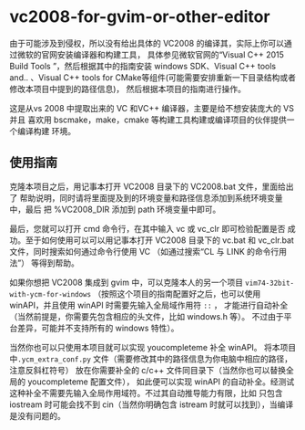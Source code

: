 # vc2008-for-gvim-or-other-editor

由于可能涉及到侵权，所以没有给出具体的 VC2008 的编译其，实际上你可以通过微软的官网安装编译器和构建工具，
具体参见微软官网的“Visual C++ 2015 Build Tools ”，然后根据其中的指南安装 windows SDK、Visual C++ tools and..
 、Visual C++ tools for CMake等组件(可能需要安排重新一下目录结构或者修改本项目中提到的路径信息)，
然后根据本项目的指南进行操作。

这是从vs 2008 中提取出来的 VC 和VC++ 编译器，主要是给不想安装庞大的 VS 并且
喜欢用 bscmake，make，cmake 等构建工具构建或编译项目的伙伴提供一个编译构建
环境。

## 使用指南

克隆本项目之后，用记事本打开 VC2008 目录下的 VC2008.bat 文件，里面给出了
帮助说明，同时请将里面提及到的环境变量和路径信息添加到系统环境变量中，最后
把 %VC2008_DIR 添加到 path 环境变量中即可。

最后，您就可以打开 cmd 命令行，在其中输入 vc 或 vc_clr 即可检验配置是否
成功。至于如何使用可以可以用记事本打开 VC2008 目录下的 vc.bat 和 vc_clr.bat 
文件，同时搜索如何通过命令行使用 VC （如通过搜索“CL 与 LINK 的命令行用法”）
等得到帮助。

如果你想把 VC2008 集成到 gvim 中，可以克隆本人的另一个项目 ```vim74-32bit-with-ycm-for-windows```
（按照这个项目的指南配置好之后，也可以使用 winAPI，并且使用 winAPI 时需要先输入全局域作用符 ```::``` ，
才能进行自动补全（当然前提是，你需要先包含相应的头文件，比如 windows.h 等）。
不过由于平台差异，可能并不支持所有的 windows 特性）。

当然你也可以只使用本项目就可以实现 youcompleteme 补全 winAPI。
将本项目中```.ycm_extra_conf.py``` 文件（需要修改其中的路径信息为你电脑中相应的路径，注意反斜杠符号）
放在你需要补全的 c/c++ 文件同目录下（当然你也可以替换全局的 youcompleteme 配置文件），
如此便可以实现 winAPI 的自动补全。经测试这种补全不需要先输入全局作用域符。不过其自动推导能力有限，比如
只包含 iostream 时可能会找不到 cin（当然你明确包含 istream 时就可以找到），当编译是没有问题的。
